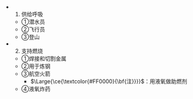 -
  1. 供给呼吸
	- ①潜水员
	- ②飞行员
	- ③登山
-
  2. 支持燃烧
	- ①焊接和切割金属
	- ②用于炼钢
	- ③航空火箭
		- $\Large{\ce{\textcolor{#FF0000}{\bf{注}}}}$：用液氧做助燃剂
	- ④液氧炸药